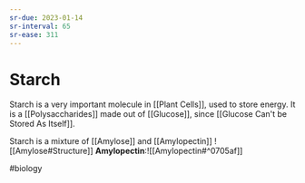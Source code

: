 ```yaml
---
sr-due: 2023-01-14
sr-interval: 65
sr-ease: 311
---
```

# Starch

Starch is a very important molecule in [[Plant Cells]], used to store energy. 
It is a [[Polysaccharides]] made out of [[Glucose]], since [[Glucose Can't be Stored As Itself]].

Starch is a mixture of [[Amylose]] and [[Amylopectin]]
![[Amylose#Structure]]
**Amylopectin**:![[Amylopectin#^0705af]]


#biology 